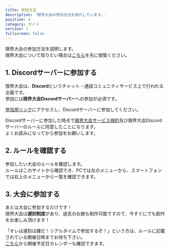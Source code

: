 ```yaml
---
title: 参加方法
description: '限界大会の参加方法を紹介しています。'
position: 4
category: ガイド
version: 1
fullscreen: false
---
```


限界大会の参加方法を説明します。        
限界大会について知りたい場合は[こちら](/)を先に御覧ください。

## 1. Discordサーバーに参加する

限界大会は、**Discord**というチャット・通話コミュニティサービス上で行われる企画です。       
参加には**限界大会Discordサーバー**への参加が必須です。

[参加用リンク](https://link.m86.work/genkait)にアクセスし、Discordサーバーに参加してください。

<alert type="warning">

Discordサーバーに参加した時点で[限界大会サービス規約](/docs/terms)及び限界大会Discordサーバーのルールに同意したことになります。        
よくお読みになってから参加をお願いします。

</alert>

## 2. ルールを確認する

参加したい大会のルールを確認します。        
ルールはこのサイトから確認でき、PCでは左のメニューから、スマートフォンでは右上のメニューから一覧を確認できます。

## 3. 大会に参加する

あとは大会に参加するだけです！      
限界大会は**遅刻制度**があり、過去のお題も制作可能ですので、今すぐにでも創作をお楽しみ頂けます！

「オレは遅刻は嫌だ！リアルタイムで参加するぞ！」という方は、ルールに記載されている開催日時までお待ち下さい。        
[こちら](https://calendar.google.com/calendar/embed?src=qqap93b5q6ndvlecsm9iare5ek%40group.calendar.google.com&ctz=Asia%2FTokyo)から開催予定日カレンダーも確認できます。